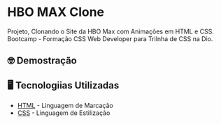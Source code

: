 # HBO MAX Clone

Projeto, Clonando o Site da HBO Max com Animações em HTML e CSS.
Bootcamp - Formação CSS Web Developer para Trilnha de CSS na Dio.

## 🤓 Demostração

## 🖥️ Tecnologiias Utilizadas

* [HTML](https://www.w3.org/html/) - Linguagem de Marcação
* [CSS](https://www.w3.org/Style/CSS/) - Linguagem de Estilização
